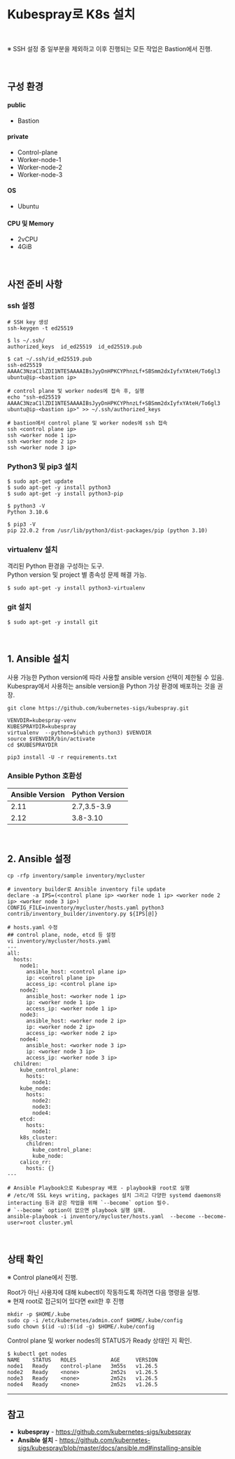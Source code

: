 # Kubespray로 K8s 설치

<br>

※ SSH 설정 중 일부분을 제외하고 이후 진행되는 모든 작업은 Bastion에서 진행.

<br>

## 구성 환경
#### public
- Bastion

#### private
- Control-plane
- Worker-node-1
- Worker-node-2
- Worker-node-3

#### OS
- Ubuntu

#### CPU 및 Memory
- 2vCPU
- 4GiB

<br>

## 사전 준비 사항
### ssh 설정
```
# SSH key 생성
ssh-keygen -t ed25519

$ ls ~/.ssh/
authorized_keys  id_ed25519  id_ed25519.pub

$ cat ~/.ssh/id_ed25519.pub
ssh-ed25519 AAAAC3NzaC1lZDI1NTE5AAAAIBsJyyDnHPKCYPhnzLf+SBSmm2dxIyfxYAteH/To6gl3 ubuntu@ip-<bastion ip>

# control plane 및 worker nodes에 접속 후, 실행
echo "ssh-ed25519 AAAAC3NzaC1lZDI1NTE5AAAAIBsJyyDnHPKCYPhnzLf+SBSmm2dxIyfxYAteH/To6gl3 ubuntu@ip-<bastion ip>" >> ~/.ssh/authorized_keys

# bastion에서 control plane 및 worker nodes에 ssh 접속
ssh <control plane ip>
ssh <worker node 1 ip>
ssh <worker node 2 ip>
ssh <worker node 3 ip>
```

### Python3 및 pip3 설치
```
$ sudo apt-get update
$ sudo apt-get -y install python3
$ sudo apt-get -y install python3-pip

$ python3 -V
Python 3.10.6

$ pip3 -V
pip 22.0.2 from /usr/lib/python3/dist-packages/pip (python 3.10)
```

### virtualenv 설치
격리된 Python 환경을 구성하는 도구.  
Python version 및 project 별 종속성 문제 해결 가능.

```
$ sudo apt-get -y install python3-virtualenv
```

### git 설치
```
$ sudo apt-get -y install git
```

<br>

## 1. Ansible 설치
사용 가능한 Python version에 따라 사용할 ansible version 선택이 제한될 수 있음.  
Kubespray에서 사용하는 ansible version을 Python 가상 환경에 배포하는 것을 권장.

```
git clone https://github.com/kubernetes-sigs/kubespray.git

VENVDIR=kubespray-venv
KUBESPRAYDIR=kubespray
virtualenv  --python=$(which python3) $VENVDIR
source $VENVDIR/bin/activate
cd $KUBESPRAYDIR

pip3 install -U -r requirements.txt
```

### Ansible Python 호환성
|Ansible Version|Python Version|
|---|---|
|2.11|2.7,3.5-3.9|
|2.12|3.8-3.10|

<br>

## 2. Ansible 설정
```
cp -rfp inventory/sample inventory/mycluster

# inventory builder로 Ansible inventory file update
declare -a IPS=(<control plane ip> <worker node 1 ip> <worker node 2 ip> <worker node 3 ip>)
CONFIG_FILE=inventory/mycluster/hosts.yaml python3 contrib/inventory_builder/inventory.py ${IPS[@]}

# hosts.yaml 수정
## control plane, node, etcd 등 설정
vi inventory/mycluster/hosts.yaml
---
all:
  hosts:
    node1:
      ansible_host: <control plane ip>
      ip: <control plane ip>
      access_ip: <control plane ip>
    node2:
      ansible_host: <worker node 1 ip>
      ip: <worker node 1 ip>
      access_ip: <worker node 1 ip>
    node3:
      ansible_host: <worker node 2 ip>
      ip: <worker node 2 ip>
      access_ip: <worker node 2 ip>
    node4:
      ansible_host: <worker node 3 ip>
      ip: <worker node 3 ip>
      access_ip: <worker node 3 ip>
  children:
    kube_control_plane:
      hosts:
        node1:
    kube_node:
      hosts:
        node2:
        node3:
        node4:
    etcd:
      hosts:
        node1:
    k8s_cluster:
      children:
        kube_control_plane:
        kube_node:
    calico_rr:
      hosts: {}
---

# Ansible Playbook으로 Kubespray 배포 - playbook을 root로 실행
# /etc/에 SSL keys writing, packages 설치 그리고 다양한 systemd daemons와 interacting 등과 같은 작업을 위해 `--become` option 필수.
# `--become` option이 없으면 playbook 실행 실패.
ansible-playbook -i inventory/mycluster/hosts.yaml  --become --become-user=root cluster.yml
```

<br>

## 상태 확인
※ Control plane에서 진행.

Root가 아닌 사용자에 대해 kubectl이 작동하도록 하려면 다음 명령을 실행.  
※ 현재 root로 접근되어 있다면 exit한 후 진행

```
mkdir -p $HOME/.kube
sudo cp -i /etc/kubernetes/admin.conf $HOME/.kube/config
sudo chown $(id -u):$(id -g) $HOME/.kube/config
```

Control plane 및 worker nodes의 STATUS가 Ready 상태인 지 확인.

```
$ kubectl get nodes
NAME    STATUS   ROLES           AGE     VERSION
node1   Ready    control-plane   3m55s   v1.26.5
node2   Ready    <none>          2m52s   v1.26.5
node3   Ready    <none>          2m52s   v1.26.5
node4   Ready    <none>          2m52s   v1.26.5
```

<hr>

## 참고
- **kubespray** - https://github.com/kubernetes-sigs/kubespray
- **Ansible 설치** - https://github.com/kubernetes-sigs/kubespray/blob/master/docs/ansible.md#installing-ansible

